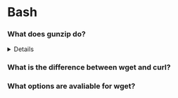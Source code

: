 # Bash

### What does gunzip do?

<details>
`gunzip` is a command-line utility used in Unix and Unix-like operating systems to decompress files compressed by the `gzip` utility. 

The `gzip` (GNU zip) utility is used to compress files, typically to save space or to reduce the time needed to transmit the files over the network. The compressed files usually have the extension `.gz`.

When you want to restore the original file from a `gzip`-compressed file, you use `gunzip`. The basic syntax is:

```bash
gunzip filename.gz
```

This command will decompress the file `filename.gz` and the result is the original file `filename`. The compressed file `filename.gz` is removed.

If you want to keep the original `.gz` file after decompression, you can use the `-k` or `--keep` option:

```bash
gunzip -k filename.gz
```

This command will create the decompressed file `filename` in the same directory and keep the original `filename.gz` file.

</details>



###
###
###
###

### What is the difference between wget and curl?

### What options are avaliable for wget? 
